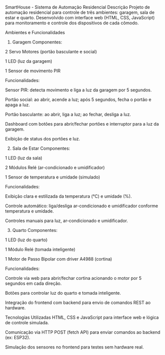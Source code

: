 SmartHouse - Sistema de Automação Residencial
Descrição
Projeto de automação residencial para controle de três ambientes: garagem, sala de estar e quarto. Desenvolvido com interface web (HTML, CSS, JavaScript) para monitoramento e controle dos dispositivos de cada cômodo.

Ambientes e Funcionalidades
1. Garagem
Componentes:

2 Servo Motores (portão basculante e social)

1 LED (luz da garagem)

1 Sensor de movimento PIR

Funcionalidades:

Sensor PIR: detecta movimento e liga a luz da garagem por 5 segundos.

Portão social: ao abrir, acende a luz; após 5 segundos, fecha o portão e apaga a luz.

Portão basculante: ao abrir, liga a luz; ao fechar, desliga a luz.

Dashboard com botões para abrir/fechar portões e interruptor para a luz da garagem.

Exibição de status dos portões e luz.

2. Sala de Estar
Componentes:

1 LED (luz da sala)

2 Módulos Relé (ar-condicionado e umidificador)

1 Sensor de temperatura e umidade (simulado)

Funcionalidades:

Exibição clara e estilizada da temperatura (°C) e umidade (%).

Controle automático: liga/desliga ar-condicionado e umidificador conforme temperatura e umidade.

Controles manuais para luz, ar-condicionado e umidificador.

3. Quarto
Componentes:

1 LED (luz do quarto)

1 Módulo Relé (tomada inteligente)

1 Motor de Passo Bipolar com driver A4988 (cortina)

Funcionalidades:

Controle via web para abrir/fechar cortina acionando o motor por 5 segundos em cada direção.

Botões para controlar luz do quarto e tomada inteligente.

Integração do frontend com backend para envio de comandos REST ao hardware.

Tecnologias Utilizadas
HTML, CSS e JavaScript para interface web e lógica de controle simulada.

Comunicação via HTTP POST (fetch API) para enviar comandos ao backend (ex: ESP32).

Simulação dos sensores no frontend para testes sem hardware real.

